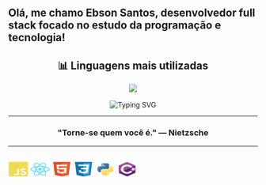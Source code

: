 ## Olá, me chamo Ebson Santos, desenvolvedor full stack focado no estudo da programação e tecnologia!


<h2 align="center">📊 Linguagens mais utilizadas</h2>

<div align="center">
  <img height="180em" src="https://github-readme-stats.vercel.app/api/top-langs/?username=EbsonO-santos&layout=compact&langs_count=7&theme=algolia"/>
</div>


<p align="center">
  <img src="https://readme-typing-svg.herokuapp.com?lines=inovação! ;!&font=Verdana&duration=2000&pause=100&color=11B4F7&center=true&width=280&height=40" alt="Typing SVG" />
</p>

---

<h3 align="center">"Torne-se quem você é." — Nietzsche</h3>

---

<div style="display: inline_block"><br>
  <img align="center" alt="Rafa-Js" height="30" width="40" src="https://raw.githubusercontent.com/devicons/devicon/master/icons/javascript/javascript-plain.svg">
  <img align="center" alt="Rafa-React" height="30" width="40" src="https://raw.githubusercontent.com/devicons/devicon/master/icons/react/react-original.svg">
  <img align="center" alt="Rafa-HTML" height="30" width="40" src="https://raw.githubusercontent.com/devicons/devicon/master/icons/html5/html5-original.svg">
  <img align="center" alt="Rafa-CSS" height="30" width="40" src="https://raw.githubusercontent.com/devicons/devicon/master/icons/css3/css3-original.svg">
  <img align="center" alt="Rafa-Python" height="30" width="40" src="https://raw.githubusercontent.com/devicons/devicon/master/icons/python/python-original.svg">
  <img align="center" alt="Rafa-Csharp" height="30" width="40" src="https://raw.githubusercontent.com/devicons/devicon/master/icons/csharp/csharp-original.svg">
</div>
  
  ##
 
